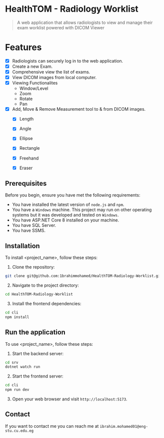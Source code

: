 # HealthTOM - Radiology Worklist 

> A web application that allows radiologists to view and manage their exam worklist powered 
> with DICOM Viewer


# Features
- [x] Radiologists can securely log in to the web application.
- [X] Create a new Exam.
- [X] Comprehensive view the list of exams.
- [X] View DICOM images from local computer.
- [X] Viewing Functionalites
  - Window/Level
  - Zoom
  - Rotate
  - Pan
- [X] Add, Move & Remove Measurement tool to & from DICOM images.
  - [X] Length
  - [X] Angle
  - [X] Ellipse
  - [X] Rectangle
  - [X] Freehand
  - [X] Eraser


## Prerequisites

Before you begin, ensure you have met the following requirements:

* You have installed the latest version of `node.js` and `npm`.
* You have a `Windows` machine. This project may run on other operating systems but it was developed and tested on `Windows`.
* You have ASP.NET Core 8 installed on your machine.
* You have SQL Server.
* You have SSMS.

## Installation

To install <project_name>, follow these steps:

1. Clone the repository:
```bash
git clone git@github.com:1brahimmohamed/HealthTOM-Radiology-Worklist.git
```

2. Navigate to the project directory:
```bash
cd HealthTOM-Radiology-Worklist
```

3. Install the frontend dependencies:
```bash
cd cli
npm install
```

## Run the application

To use <project_name>, follow these steps:

1. Start the backend server:
```bash
cd srv
dotnet watch run
```
2. Start the frontend server:
```bash
cd cli
npm run dev
```

3. Open your web browser and visit `http://localhost:5173`.


## Contact

If you want to contact me you can reach me at `ibrahim.mohamed01@eng-stu.cu.edu.eg`

